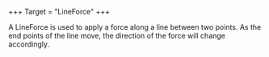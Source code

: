 +++
Target = "LineForce"
+++

A LineForce is used to apply a force along a line between two points. As the end points of the line move, the direction of the force will change accordingly.